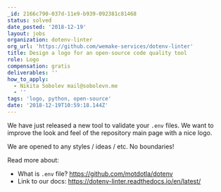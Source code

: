 ```yaml
---
_id: 2166c790-037d-11e9-b939-092381c81468
status: solved
date_posted: '2018-12-19'
layout: jobs
organization: dotenv-linter
org_url: 'https://github.com/wemake-services/dotenv-linter'
title: Design a logo for an open-source code quality tool
role: Logo
compensation: gratis
deliverables: ''
how_to_apply:
  - Nikita Sobolev mail@sobolevn.me
  - ''
tags: 'logo, python, open-source'
date: '2018-12-19T10:59:18.144Z'
---
```

We have just released a new tool to validate your `.env` files. 
We want to improve the look and feel of the repository main page with a nice logo.

We are opened to any styles / ideas / etc. No boundaries! 

Read more about:
- What is `.env` file? https://github.com/motdotla/dotenv
- Link to our docs: https://dotenv-linter.readthedocs.io/en/latest/
